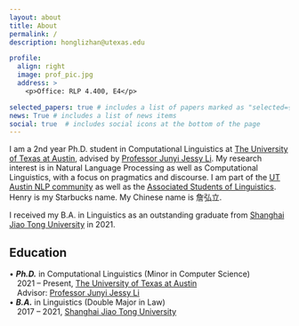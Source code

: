 ```yaml
---
layout: about
title: About
permalink: /
description: honglizhan@utexas.edu

profile:
  align: right
  image: prof_pic.jpg
  address: >
    <p>Office: RLP 4.400, E4</p>

selected_papers: true # includes a list of papers marked as "selected={true}"
news: True # includes a list of news items
social: true  # includes social icons at the bottom of the page
---
```


I am a 2nd year Ph.D. student in Computational Linguistics at <a href="https://www.utexas.edu/">The University of Texas at Austin</a>, advised by <a href="https://jessyli.com/">Professor Junyi Jessy Li</a>. My research interest is in Natural Language Processing as well as Computational Linguistics, with a focus on pragmatics and discourse. I am part of the <a href="https://www.nlp.utexas.edu/">UT Austin NLP community</a> as well as the <a href="https://asol.ling.utexas.edu/">Associated Students of Linguistics</a>. Henry is my Starbucks name. My Chinese name is 詹弘立.

I received my B.A. in Linguistics as an outstanding graduate from <a href="https://en.sjtu.edu.cn/">Shanghai Jiao Tong University</a> in 2021.

<h2>Education</h2>

&bull; <b><i>Ph.D.</i></b> in Computational Linguistics (Minor in Computer Science)<br>
&emsp;2021 &#8211; Present, <a href="https://www.utexas.edu/">The University of Texas at Austin</a><br>
&emsp;Advisor: <a href="https://jessyli.com/">Professor Junyi Jessy Li</a><br>
&bull; <b><i>B.A.</i></b> in Linguistics (Double Major in Law)<br>
&emsp;2017 &#8211; 2021, <a href="https://en.sjtu.edu.cn/">Shanghai Jiao Tong University</a>